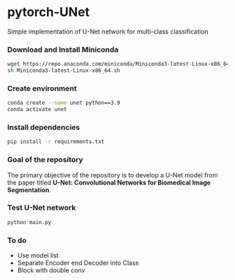 # pytorch-UNet
Simple implementation of U-Net network for multi-class classification

### Download and Install Miniconda

```Bash
wget https://repo.anaconda.com/miniconda/Miniconda3-latest-Linux-x86_64.sh
sh Miniconda3-latest-Linux-x86_64.sh
```

### Create environment

```Bash
conda create --name unet python==3.9
conda activate unet
```

### Install dependencies

```Bash
pip install -r requirements.txt 
```

### Goal of the repository

The primary objective of the repository is to develop a U-Net model from the paper titled **U-Net: Convolutional Networks for Biomedical Image Segmentation**.

### Test U-Net network

```Bash
python main.py
```

### To do

- Use model list
- Separate Encoder end Decoder into Class
- Block with double conv